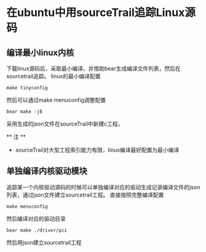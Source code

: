 # 在ubuntu中用sourceTrail追踪Linux源码
## 编译最小linux内核
下载linux源码后，采取最小编译，并借助bear生成编译文件列表，然后在sourcetrail追踪。
linux的最小编译配置
```
make tinyconfig
```
然后可以通过make menuconfig调整配置
```
bear make -j8
```
采用生成的json文件在sourceTrail中新建c工程。

** 注 **
* sourceTrail对大型工程索引能力有限，linux编译最好配置为最小编译

## 单独编译内核驱动模块
追踪某一个内核驱动源码的时候可以单独编译对应的驱动生成记录编译文件的json列表，通过json文件建立sourcetrail工程。
直接按照完整编译配置
```
make menuconfig
```
然后编译对应的驱动目录
```
bear make ./driver/pci
```
然后用json建立sourcetrail工程